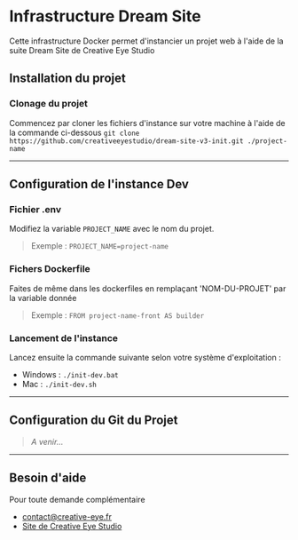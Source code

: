 # Infrastructure Dream Site

Cette infrastructure Docker permet d'instancier un projet web à l'aide de la suite Dream Site de Creative Eye Studio

## Installation du projet

### Clonage du projet

Commencez par cloner les fichiers d'instance sur votre machine à l'aide de la commande ci-dessous
```git clone https://github.com/creativeeyestudio/dream-site-v3-init.git ./project-name```

---

## Configuration de l'instance Dev

### Fichier .env
Modifiez la variable `PROJECT_NAME` avec le nom du projet.
> Exemple : `PROJECT_NAME=project-name`

### Fichers Dockerfile
Faites de même dans les dockerfiles en remplaçant 'NOM-DU-PROJET' par la variable donnée
> Exemple : `FROM project-name-front AS builder`

### Lancement de l'instance
Lancez ensuite la commande suivante selon votre système d'exploitation :
* Windows : `./init-dev.bat`
* Mac : `./init-dev.sh`

---

## Configuration du Git du Projet

> _A venir..._

---

## Besoin d'aide

Pour toute demande complémentaire
* contact@creative-eye.fr
* [Site de Creative Eye Studio](https://creative-eye.fr/fr)
